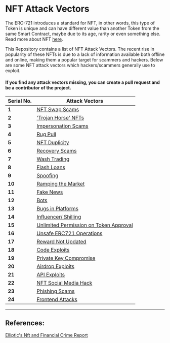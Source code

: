# NFT Attack Vectors

The ERC-721 introduces a standard for NFT, in other words, this type of Token is unique and can have different value than another Token from the same Smart Contract, maybe due to its age, rarity or even something else. Read more about NFT [here](https://ethereum.org/en/nft/).

This Repository contains a list of NFT Attack Vectors. The recent rise in popularity of these NFTs is due to a lack of information available both offline and online, making them a popular target for scammers and hackers. Below are some NFT attack vectors which hackers/scammers generally use to exploit.

#### If you find any attack vectors missing, you can create a pull request and be a contributor of the project.

| Serial No. | Attack Vectors                                       |
| ---------- | ---------------------------------------------------- |
| **1**      | [NFT Swap Scams](data/1.md)                          |
| **2**      | ['Trojan Horse' NFTs](data/2.md)                     |
| **3**      | [Impersonation Scams](data/3.md)                     |
| **4**      | [Rug Pull](data/4.md)                                |
| **5**      | [NFT Duplicity](data/5.md)                           |
| **6**      | [Recovery Scams](data/6.md)                          |
| **7**      | [Wash Trading](data/7.md)                            |
| **8**      | [Flash Loans](data/8.md)                             |
| **9**      | [Spoofing](data/9.md)                                |
| **10**     | [Ramping the Market](data/10.md)                     |
| **11**     | [Fake News](data/11.md)                              |
| **12**     | [Bots](data/12.md)                                   |
| **13**     | [Bugs in Platforms](data/13.md)                      |
| **14**     | [Influencer/ Shilling](data/14.md)                   |
| **15**     | [Unlimited Permission on Token Approval](data/15.md) |
| **16**     | [Unsafe ERC721 Operations](data/16.md)               |
| **17**     | [Reward Not Updated](data/17.md)                     |
| **18**     | [Code Exploits](data/18.md)                          |
| **19**     | [Private Key Compromise](data/19.md)                 |
| **20**     | [Airdrop Exploits](data/20.md)                       |
| **21**     | [API Exploits](data/21.md)                           |
| **22**     | [NFT Social Media Hack](data/22.md)                  |
| **23**     | [Phishing Scams](data/23.md)                         |
| **24**     | [Frontend Attacks](data/24.md)                       |

---

## References:

[Elliptic's Nft and Financial Crime Report](https://www.elliptic.co/hubfs/NFT%20Report%202022.pdf)
